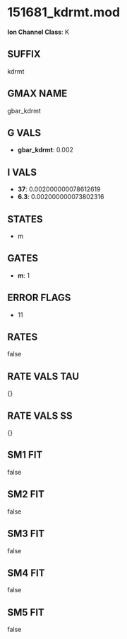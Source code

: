 # 151681_kdrmt.mod

**Ion Channel Class**: K

## SUFFIX

kdrmt

## GMAX NAME

gbar_kdrmt

## G VALS

- **gbar_kdrmt**: 0.002

## I VALS

- **37**: 0.002000000078612619
- **6.3**: 0.002000000073802316

## STATES

- m

## GATES

- **m**: 1

## ERROR FLAGS

- 11

## RATES

false

## RATE VALS TAU

{}

## RATE VALS SS

{}

## SM1 FIT

false

## SM2 FIT

false

## SM3 FIT

false

## SM4 FIT

false

## SM5 FIT

false
